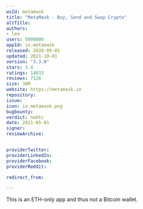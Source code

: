 ```yaml
---
wsId: metamask
title: "MetaMask - Buy, Send and Swap Crypto"
altTitle: 
authors:
- leo
users: 5000000
appId: io.metamask
released: 2020-09-01
updated: 2021-10-01
version: "3.3.0"
stars: 3.4
ratings: 14033
reviews: 7126
size: 30M
website: https://metamask.io
repository: 
issue: 
icon: io.metamask.png
bugbounty: 
verdict: nobtc
date: 2021-05-01
signer: 
reviewArchive:


providerTwitter: 
providerLinkedIn: 
providerFacebook: 
providerReddit: 

redirect_from:

---
```



This is an ETH-only app and thus not a Bitcoin wallet.
